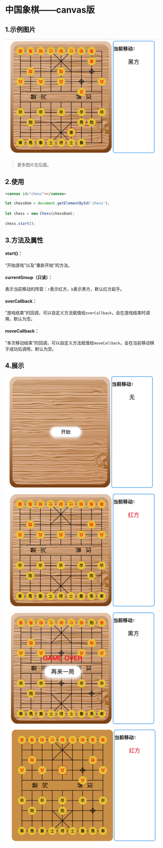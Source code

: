 # 中国象棋——canvas版

## 1.示例图片

![](https://github.com/xhsdnn/canvas-chess/raw/master/assets/move.png)

> 更多图片在后面。

## 2.使用


```html
<canvas id="chess"></canvas>
```

```js
let chessDom = document.getElementById('chess');

let chess = new Chess(chessDom);

chess.start();
```

## 3.方法及属性

#### start()：

“开始游戏”以及“重新开始”的方法。

#### currentGroup（只读）：

表示当前移动的阵营：`r`表示红方，`b`表示黑方，默认红方起手。

#### overCallback：

“游戏结束”的回调，可以自定义方法赋值给`overCallback`，会在游戏结束时调用，默认为空。

#### moveCallback：

“本次移动结束”的回调，可以自定义方法赋值给`moveCallback`，会在当前移动棋子成功后调用，默认为空。

## 4.展示

![](https://github.com/xhsdnn/canvas-chess/raw/master/assets/start.png)
![](https://github.com/xhsdnn/canvas-chess/raw/master/assets/init.png)
![](https://github.com/xhsdnn/canvas-chess/raw/master/assets/over.png)
![](https://github.com/xhsdnn/canvas-chess/raw/master/assets/bg-move.png)
